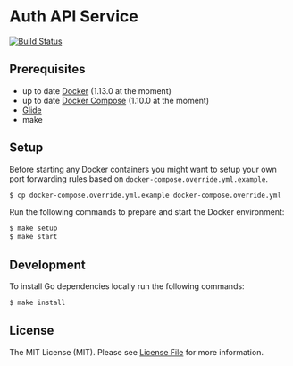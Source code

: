 # Auth API Service

[![Build Status](https://img.shields.io/travis/deshboard/auth-api-service.svg?style=flat-square)](https://travis-ci.org/deshboard/auth-api-service)


## Prerequisites

- up to date [Docker](https://www.docker.com/) (1.13.0 at the moment)
- up to date [Docker Compose](https://docs.docker.com/compose/) (1.10.0 at the moment)
- [Glide](http://glide.sh/)
- make


## Setup

Before starting any Docker containers you might want to setup your own port forwarding rules based on `docker-compose.override.yml.example`.

``` bash
$ cp docker-compose.override.yml.example docker-compose.override.yml
```

Run the following commands to prepare and start the Docker environment:

``` bash
$ make setup
$ make start
```


## Development

To install Go dependencies locally run the following commands:

``` bash
$ make install
```


## License

The MIT License (MIT). Please see [License File](LICENSE) for more information.
